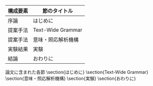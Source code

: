 構成要素 | 節のタイトル
 --- | --- 
序論 | はじめに
提案手法 | Text-Wide Grammar
提案手法 | 意味・照応解析機構
実験結果 | 実験
結論 | おわりに

論文に含まれた各節
\section{はじめに}
\section{Text-Wide Grammar}
\section{意味・照応解析機構}
\section{実験}
\section{おわりに}
